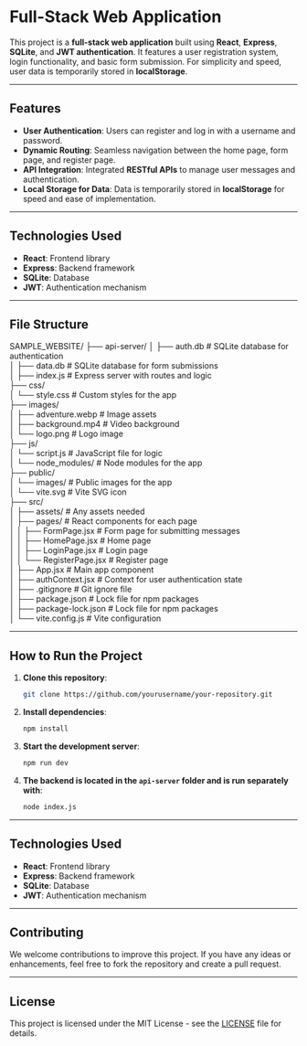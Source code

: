 # Full-Stack Web Application

This project is a **full-stack web application** built using **React**, **Express**, **SQLite**, and **JWT authentication**. It features a user registration system, login functionality, and basic form submission. For simplicity and speed, user data is temporarily stored in **localStorage**.

---

## Features

- **User Authentication**: Users can register and log in with a username and password.
- **Dynamic Routing**: Seamless navigation between the home page, form page, and register page.
- **API Integration**: Integrated **RESTful APIs** to manage user messages and authentication.
- **Local Storage for Data**: Data is temporarily stored in **localStorage** for speed and ease of implementation.

---

## Technologies Used

- **React**: Frontend library
- **Express**: Backend framework
- **SQLite**: Database
- **JWT**: Authentication mechanism

---

## File Structure
SAMPLE_WEBSITE/
├── api-server/
│   ├── auth.db       # SQLite database for authentication <br/>
│   ├── data.db       # SQLite database for form submissions <br/>
│   ├── index.js      # Express server with routes and logic<br/>
├── css/<br/>
│   └── style.css     # Custom styles for the app<br/>
├── images/<br/>
│   ├── adventure.webp # Image assets<br/>
│   ├── background.mp4 # Video background<br/>
│   └── logo.png       # Logo image<br/>
├── js/<br/>
│   └── script.js      # JavaScript file for logic<br/>
│   └── node_modules/  # Node modules for the app<br/>
├── public/<br/>
│   └── images/        # Public images for the app<br/>
│   └── vite.svg       # Vite SVG icon<br/>
├── src/<br/>
│   ├── assets/        # Any assets needed<br/>
│   ├── pages/         # React components for each page<br/>
│   │   ├── FormPage.jsx # Form page for submitting messages<br/>
│   │   ├── HomePage.jsx # Home page<br/>
│   │   ├── LoginPage.jsx # Login page<br/>
│   │   └── RegisterPage.jsx # Register page<br/>
│   ├── App.jsx         # Main app component<br/>
│   ├── authContext.jsx # Context for user authentication state<br/>
│   ├── .gitignore      # Git ignore file<br/>
│   ├── package.json    # Lock file for npm packages<br/>
│   ├── package-lock.json # Lock file for npm packages<br/>
│   └── vite.config.js  # Vite configuration<br/>

---

## How to Run the Project

1. **Clone this repository**:

    ```bash
    git clone https://github.com/yourusername/your-repository.git
    ```

2. **Install dependencies**:

    ```bash
    npm install
    ```

3. **Start the development server**:

    ```bash
    npm run dev
    ```

4. **The backend is located in the `api-server` folder and is run separately with**:

    ```bash
    node index.js
    ```

---

## Technologies Used

- **React**: Frontend library
- **Express**: Backend framework
- **SQLite**: Database
- **JWT**: Authentication mechanism

---

## Contributing

We welcome contributions to improve this project. If you have any ideas or enhancements, feel free to fork the repository and create a pull request.

---

## License

This project is licensed under the MIT License - see the [LICENSE](LICENSE) file for details.

